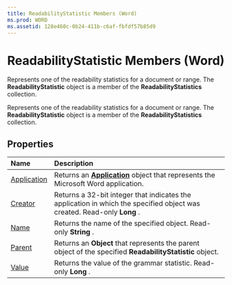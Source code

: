 ```yaml
---
title: ReadabilityStatistic Members (Word)
ms.prod: WORD
ms.assetid: 128e460c-0b24-411b-c6af-fbfdf57b85d9
---
```



# ReadabilityStatistic Members (Word)
Represents one of the readability statistics for a document or range. The  **ReadabilityStatistic** object is a member of the **ReadabilityStatistics** collection.

Represents one of the readability statistics for a document or range. The  **ReadabilityStatistic** object is a member of the **ReadabilityStatistics** collection.


## Properties



|**Name**|**Description**|
|:-----|:-----|
|[Application](readabilitystatistic-application-property-word.md)|Returns an  **[Application](application-object-word.md)** object that represents the Microsoft Word application.|
|[Creator](readabilitystatistic-creator-property-word.md)|Returns a 32-bit integer that indicates the application in which the specified object was created. Read-only  **Long** .|
|[Name](readabilitystatistic-name-property-word.md)|Returns the name of the specified object. Read-only  **String** .|
|[Parent](readabilitystatistic-parent-property-word.md)|Returns an  **Object** that represents the parent object of the specified **ReadabilityStatistic** object.|
|[Value](readabilitystatistic-value-property-word.md)|Returns the value of the grammar statistic. Read-only  **Long** .|

